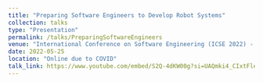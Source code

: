 ```yaml
---
title: "Preparing Software Engineers to Develop Robot Systems"
collection: talks
type: "Presentation"
permalink: /talks/PreparingSoftwareEngineers
venue: "International Conference on Software Engineering (ICSE 2022) - Software Engineering Education and Training (SEET)"
date: 2022-05-25
location: "Online due to COVID"
talk_link: https://www.youtube.com/embed/S2Q-4dKW00g?si=UAQmki4_CIxtFlef
---
```

